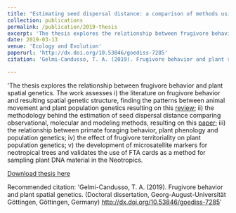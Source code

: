 ```yaml
---
title: "Estimating seed dispersal distance: a comparison of methods using animal movement and plant genetic data on two primate–dispersed Neotropical plant species"
collection: publications
permalink: /publication/2019-thesis
excerpt: 'The thesis explores the relationship between frugivore behavior and plant spatial genetics. The work assesses i) the literature on frugivore behavior and resulting spatial genetic structure, finding  the patterns between animal movement and plant population genetics resulting on this [review](https://tgelmi-candusso.github.io/publication/2015-10-01-paper-title-number-3). ii) the methodology behind the estimation of seed dispersal distance comparing observational, molecular and modeling methods, resulting on this [paper](https://tgelmi-candusso.github.io/publication/2010-10-01-paper-title-number-2). iii) the relationship between primate foraging behavior, plant phenology and population genetics iv) the effect of frugivore territoriality on plant population genetics; v) the development of microsatellite markers for neotropical trees and validates the use of FTA cards as a method for sampling plant DNA material in the Neotropics.'
date: 2019-03-13
venue: 'Ecology and Evolution'
paperurl: 'http://dx.doi.org/10.53846/goediss-7285'
citation: 'Gelmi-Candusso, T. A. (2019). Frugivore behavior and plant spatial genetic. <i>Doctorate thesis</i>. http://dx.doi.org/10.53846/goediss-7285'

---
```

'The thesis explores the relationship between frugivore behavior and plant spatial genetics. The work assesses i) the literature on frugivore behavior and resulting spatial genetic structure, finding  the patterns between animal movement and plant population genetics resulting on this [review](https://tgelmi-candusso.github.io/publication/2015-10-01-paper-title-number-3); ii) the methodology behind the estimation of seed dispersal distance comparing observational, molecular and modeling methods, resulting on this [paper](https://tgelmi-candusso.github.io/publication/2010-10-01-paper-title-number-2); iii) the relationship between primate foraging behavior, plant phenology and population genetics; iv) the effect of frugivore territoriality on plant population genetics; v) the development of microsatellite markers for neotropical trees and validates the use of FTA cards as a method for sampling plant DNA material in the Neotropics.

[Download thesis here](http://dx.doi.org/10.53846/goediss-7285)

Recommended citation: 'Gelmi-Candusso, T. A. (2019). Frugivore behavior and plant spatial genetics. (Doctoral dissertation, Georg-August-Universität Göttingen, Göttingen, Germany) http://dx.doi.org/10.53846/goediss-7285'